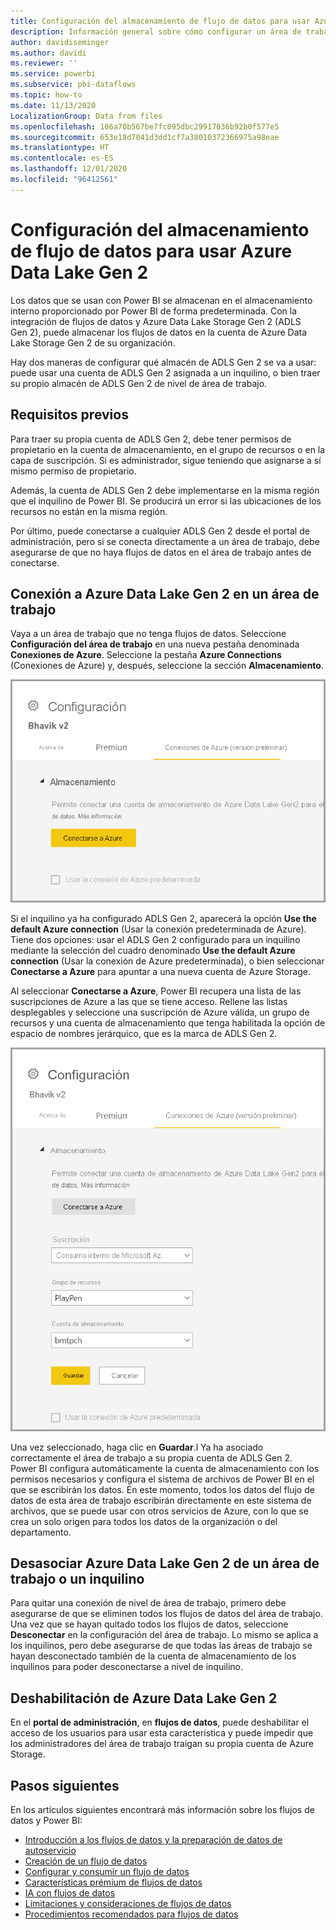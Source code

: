 ```yaml
---
title: Configuración del almacenamiento de flujo de datos para usar Azure Data Lake Gen 2
description: Información general sobre cómo configurar un área de trabajo o un inquilino con almacenamiento de Azure Data Lake Gen 2
author: davidiseminger
ms.author: davidi
ms.reviewer: ''
ms.service: powerbi
ms.subservice: pbi-dataflows
ms.topic: how-to
ms.date: 11/13/2020
LocalizationGroup: Data from files
ms.openlocfilehash: 106a70b567be7fc095dbc29917036b92b0f577e5
ms.sourcegitcommit: 653e18d7041d3dd1cf7a38010372366975a98eae
ms.translationtype: HT
ms.contentlocale: es-ES
ms.lasthandoff: 12/01/2020
ms.locfileid: "96412561"
---
```

# <a name="configuring-dataflow-storage-to-use-azure-data-lake-gen-2"></a>Configuración del almacenamiento de flujo de datos para usar Azure Data Lake Gen 2 

Los datos que se usan con Power BI se almacenan en el almacenamiento interno proporcionado por Power BI de forma predeterminada. Con la integración de flujos de datos y Azure Data Lake Storage Gen 2 (ADLS Gen 2), puede almacenar los flujos de datos en la cuenta de Azure Data Lake Storage Gen 2 de su organización.

Hay dos maneras de configurar qué almacén de ADLS Gen 2 se va a usar: puede usar una cuenta de ADLS Gen 2 asignada a un inquilino, o bien traer su propio almacén de ADLS Gen 2 de nivel de área de trabajo. 

## <a name="pre-requisites"></a>Requisitos previos

Para traer su propia cuenta de ADLS Gen 2, debe tener permisos de propietario en la cuenta de almacenamiento, en el grupo de recursos o en la capa de suscripción. Si es administrador, sigue teniendo que asignarse a sí mismo permiso de propietario. 

Además, la cuenta de ADLS Gen 2 debe implementarse en la misma región que el inquilino de Power BI. Se producirá un error si las ubicaciones de los recursos no están en la misma región.

Por último, puede conectarse a cualquier ADLS Gen 2 desde el portal de administración, pero si se conecta directamente a un área de trabajo, debe asegurarse de que no haya flujos de datos en el área de trabajo antes de conectarse.

## <a name="connecting-to-an-azure-data-lake-gen-2-at-a-workspace"></a>Conexión a Azure Data Lake Gen 2 en un área de trabajo
Vaya a un área de trabajo que no tenga flujos de datos. Seleccione **Configuración del área de trabajo** en una nueva pestaña denominada **Conexiones de Azure**. Seleccione la pestaña **Azure Connections** (Conexiones de Azure) y, después, seleccione la sección **Almacenamiento**.


![Conexión con Azure](media/dataflows-azure-data-lake-storage-integration/connect-to-azure.png)
 
Si el inquilino ya ha configurado ADLS Gen 2, aparecerá la opción **Use the default Azure connection** (Usar la conexión predeterminada de Azure). Tiene dos opciones: usar el ADLS Gen 2 configurado para un inquilino mediante la selección del cuadro denominado **Use the default Azure connection** (Usar la conexión de Azure predeterminada), o bien seleccionar **Conectarse a Azure** para apuntar a una nueva cuenta de Azure Storage. 

Al seleccionar **Conectarse a Azure**, Power BI recupera una lista de las suscripciones de Azure a las que se tiene acceso. Rellene las listas desplegables y seleccione una suscripción de Azure válida, un grupo de recursos y una cuenta de almacenamiento que tenga habilitada la opción de espacio de nombres jerárquico, que es la marca de ADLS Gen 2.

![detalles de la suscripción](media/dataflows-azure-data-lake-storage-integration/subscription-details-enter.png)
 
Una vez seleccionado, haga clic en **Guardar**.l Ya ha asociado correctamente el área de trabajo a su propia cuenta de ADLS Gen 2. Power BI configura automáticamente la cuenta de almacenamiento con los permisos necesarios y configura el sistema de archivos de Power BI en el que se escribirán los datos. En este momento, todos los datos del flujo de datos de esta área de trabajo escribirán directamente en este sistema de archivos, que se puede usar con otros servicios de Azure, con lo que se crea un solo origen para todos los datos de la organización o del departamento.

## <a name="detaching-azure-data-lake-gen-2-from-a-workspace-or-tenant"></a>Desasociar Azure Data Lake Gen 2 de un área de trabajo o un inquilino

Para quitar una conexión de nivel de área de trabajo, primero debe asegurarse de que se eliminen todos los flujos de datos del área de trabajo. Una vez que se hayan quitado todos los flujos de datos, seleccione **Desconectar** en la configuración del área de trabajo. Lo mismo se aplica a los inquilinos, pero debe asegurarse de que todas las áreas de trabajo se hayan desconectado también de la cuenta de almacenamiento de los inquilinos para poder desconectarse a nivel de inquilino.

## <a name="disabling-azure-data-lake-gen-2"></a>Deshabilitación de Azure Data Lake Gen 2

En el **portal de administración**, en **flujos de datos**, puede deshabilitar el acceso de los usuarios para usar esta característica y puede impedir que los administradores del área de trabajo traigan su propia cuenta de Azure Storage.

## <a name="next-steps"></a>Pasos siguientes
En los artículos siguientes encontrará más información sobre los flujos de datos y Power BI:

* [Introducción a los flujos de datos y la preparación de datos de autoservicio](dataflows-introduction-self-service.md)
* [Creación de un flujo de datos](dataflows-create.md)
* [Configurar y consumir un flujo de datos](dataflows-configure-consume.md)
* [Características prémium de flujos de datos](dataflows-premium-features.md)
* [IA con flujos de datos](dataflows-machine-learning-integration.md)
* [Limitaciones y consideraciones de flujos de datos](dataflows-features-limitations.md)
* [Procedimientos recomendados para flujos de datos](dataflows-best-practices.md)